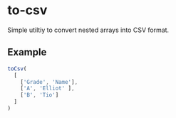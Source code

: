 # to-csv

Simple utiltiy to convert nested arrays into CSV format.

## Example

```javascript
toCsv(
  [
    ['Grade', 'Name'],
    ['A', 'Elliot' ],
    ['B', 'Tio']
  ]
)
```
